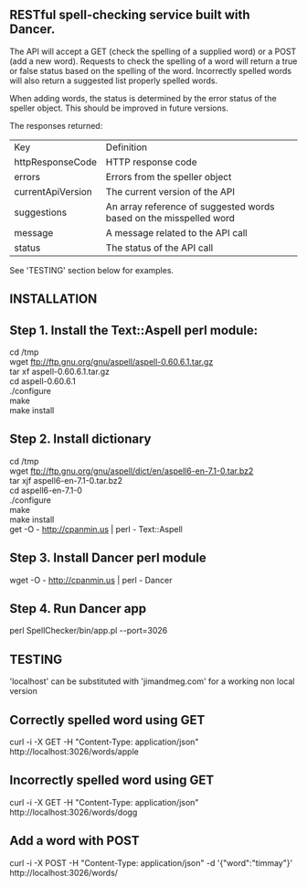 ## RESTful spell-checking service built with Dancer.

The API will accept a GET (check the spelling of a supplied word) or a POST (add a new word). Requests to check the spelling of a word will return a true or false status based on the spelling of the word. Incorrectly spelled words will also return a suggested list properly spelled words.

When adding words, the status is determined by the error status of the speller object. This should be improved in future versions.

The responses returned:
<table>
    <tr>
    		<td>Key</td><td>Definition</td>
    </tr>
    <tr>
        <td>httpResponseCode</td><td>HTTP response code</td>
    </tr>
    <tr>
        <td>errors</td><td>Errors from the speller object  </td>
    </tr>
    <tr>
    		<td>currentApiVersion</td><td>The current version of the API</td>
    </tr>
    <tr>
        <td>suggestions</td><td>An array reference of suggested words based on the misspelled word</td>
    </tr>
    <tr>
        <td>message</td><td>A message related to the API call</td>
    </tr>
    <tr>
        <td>status</td><td>The status of the API call </td>
    </tr>
</table>

See 'TESTING' section below for examples.

## INSTALLATION
## Step 1. Install the Text::Aspell perl module:

cd /tmp  
wget ftp://ftp.gnu.org/gnu/aspell/aspell-0.60.6.1.tar.gz  
tar xf aspell-0.60.6.1.tar.gz  
cd aspell-0.60.6.1  
./configure  
make  
make install  

## Step 2. Install dictionary
cd /tmp  
wget ftp://ftp.gnu.org/gnu/aspell/dict/en/aspell6-en-7.1-0.tar.bz2   
tar xjf aspell6-en-7.1-0.tar.bz2  
cd aspell6-en-7.1-0  
./configure  
make  
make install  
get -O - http://cpanmin.us | perl - Text::Aspell  

## Step 3. Install Dancer perl module
wget -O - http://cpanmin.us | perl - Dancer

## Step 4. Run Dancer app
perl SpellChecker/bin/app.pl --port=3026

## TESTING
'localhost' can be substituted with 'jimandmeg.com' for a working non local version
## Correctly spelled word using GET
curl -i -X GET -H "Content-Type: application/json" http://localhost:3026/words/apple

## Incorrectly spelled word using GET
curl -i -X GET -H "Content-Type: application/json" http://localhost:3026/words/dogg

## Add a word with POST
curl -i -X POST -H "Content-Type: application/json" -d '{"word":"timmay"}' http://localhost:3026/words/
